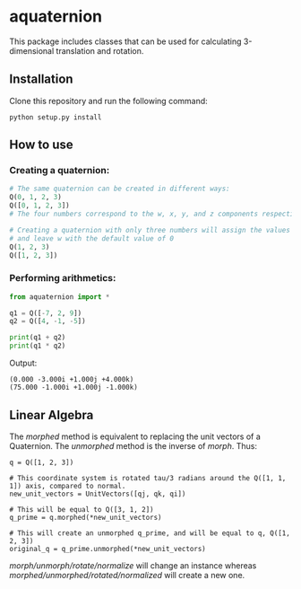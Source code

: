 # aquaternion
 
This package includes classes that can be used for calculating 3-dimensional translation and rotation.

## Installation

Clone this repository and run the following command:
```
python setup.py install
```

## How to use

### Creating a quaternion:
```python
# The same quaternion can be created in different ways:
Q(0, 1, 2, 3)
Q([0, 1, 2, 3])
# The four numbers correspond to the w, x, y, and z components respectively.

# Creating a quaternion with only three numbers will assign the values to the x, y, and z (imaginary) components,
# and leave w with the default value of 0
Q(1, 2, 3)
Q([1, 2, 3])
```

### Performing arithmetics:
```python
from aquaternion import *

q1 = Q([-7, 2, 9])
q2 = Q([4, -1, -5])

print(q1 + q2)
print(q1 * q2)
```

Output:
```
(0.000 -3.000i +1.000j +4.000k)
(75.000 -1.000i +1.000j -1.000k)
```

## Linear Algebra
The *morphed* method is equivalent to replacing the unit vectors of a Quaternion.
The *unmorphed* method is the inverse of *morph*. Thus:
```
q = Q([1, 2, 3])

# This coordinate system is rotated tau/3 radians around the Q([1, 1, 1]) axis, compared to normal.
new_unit_vectors = UnitVectors([qj, qk, qi])

# This will be equal to Q([3, 1, 2])
q_prime = q.morphed(*new_unit_vectors)

# This will create an unmorphed q_prime, and will be equal to q, Q([1, 2, 3])
original_q = q_prime.unmorphed(*new_unit_vectors)
```
*morph/unmorph/rotate/normalize* will change an instance whereas *morphed/unmorphed/rotated/normalized* will create a new one.
